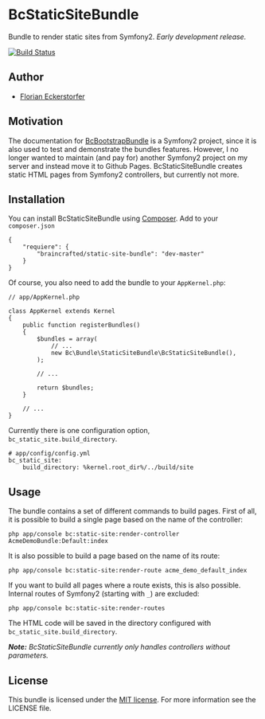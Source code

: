 BcStaticSiteBundle
==================

Bundle to render static sites from Symfony2. *Early development release.*

[![Build Status](https://travis-ci.org/braincrafted/static-site-bundle.png?branch=master)](https://travis-ci.org/braincrafted/static-site-bundle)


Author
------

- [Florian Eckerstorfer](http://florian.ec)


Motivation
----------

The documentation for [BcBootstrapBundle](https://github.com/braincrafted/bootstrap-bundle) is a Symfony2 project, since it is also used to test and demonstrate the bundles features. However, I no longer wanted to maintain (and pay for) another Symfony2 project on my server and instead move it to Github Pages. BcStaticSiteBundle creates static HTML pages from Symfony2 controllers, but currently not more.


Installation
------------

You can install BcStaticSiteBundle using [Composer](http://getcomposer.org). Add to your `composer.json`

    {
        "requiere": {
            "braincrafted/static-site-bundle": "dev-master"
        }
    }

Of course, you also need to add the bundle to your `AppKernel.php`:

    // app/AppKernel.php

    class AppKernel extends Kernel
    {
        public function registerBundles()
        {
            $bundles = array(
                // ...
                new Bc\Bundle\StaticSiteBundle\BcStaticSiteBundle(),
            );

            // ...

            return $bundles;
        }

        // ...
    }


Currently there is one configuration option, `bc_static_site.build_directory`.

    # app/config/config.yml
    bc_static_site:
        build_directory: %kernel.root_dir%/../build/site


Usage
-----

The bundle contains a set of different commands to build pages. First of all, it is possible to build a single page based on the name of the controller:

    php app/console bc:static-site:render-controller AcmeDemoBundle:Default:index

It is also possible to build a page based on the name of its route:

    php app/console bc:static-site:render-route acme_demo_default_index

If you want to build all pages where a route exists, this is also possible. Internal routes of Symfony2 (starting with `_`) are excluded:

    php app/console bc:static-site:render-routes

The HTML code will be saved in the directory configured with `bc_static_site.build_directory`.

_**Note:** BcStaticSiteBundle currently only handles controllers without parameters._

License
-------

This bundle is licensed under the [MIT license](http://opensource.org/licenses/MIT). For more information see the LICENSE file.
